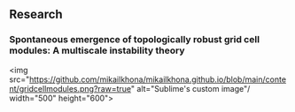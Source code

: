 ## Research

### Spontaneous emergence of topologically robust grid cell modules: A multiscale instability theory
<img src="https://github.com/mikailkhona/mikailkhona.github.io/blob/main/content/gridcellmodules.png?raw=true" alt="Sublime's custom image"/ width="500" height="600">

